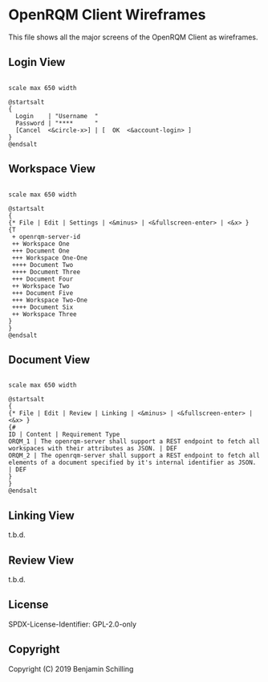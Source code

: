 
# OpenRQM Client Wireframes

This file shows all the major screens of the OpenRQM Client as wireframes.

## Login View

```puml

scale max 650 width

@startsalt
{
  Login    | "Username  "
  Password | "****      "
  [Cancel  <&circle-x>] | [  OK  <&account-login> ]
}
@endsalt
```

## Workspace View

```puml

scale max 650 width

@startsalt
{
{* File | Edit | Settings | <&minus> | <&fullscreen-enter> | <&x> }
{T
 + openrqm-server-id
 ++ Workspace One
 +++ Document One
 +++ Workspace One-One
 ++++ Document Two
 ++++ Document Three
 +++ Document Four
 ++ Workspace Two
 +++ Document Five
 +++ Workspace Two-One
 ++++ Document Six
 ++ Workspace Three
}
}
@endsalt
```

## Document View

```puml

scale max 650 width

@startsalt
{
{* File | Edit | Review | Linking | <&minus> | <&fullscreen-enter> | <&x> }
{#
ID | Content | Requirement Type
ORQM_1 | The openrqm-server shall support a REST endpoint to fetch all workspaces with their attributes as JSON. | DEF 
ORQM_2 | The openrqm-server shall support a REST endpoint to fetch all elements of a document specified by it's internal identifier as JSON. | DEF 
}
}
@endsalt
```

## Linking View

t.b.d.

## Review View

t.b.d.

## License

SPDX-License-Identifier: GPL-2.0-only

## Copyright

Copyright (C) 2019 Benjamin Schilling